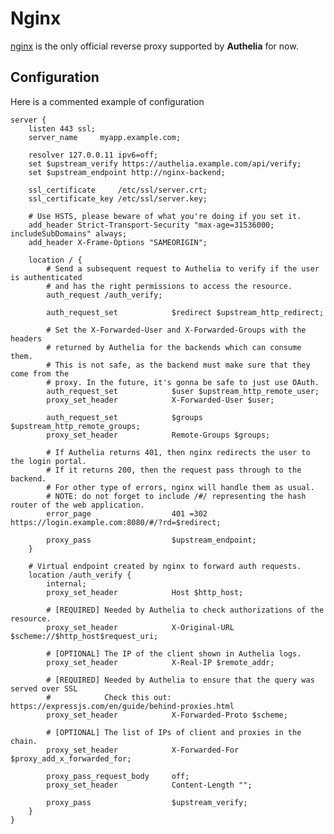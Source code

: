 # Nginx

[nginx] is the only official reverse proxy supported by **Authelia** for now.

## Configuration

Here is a commented example of configuration

    server {
        listen 443 ssl;
        server_name     myapp.example.com;

        resolver 127.0.0.11 ipv6=off;
        set $upstream_verify https://authelia.example.com/api/verify;
        set $upstream_endpoint http://nginx-backend;

        ssl_certificate     /etc/ssl/server.crt;
        ssl_certificate_key /etc/ssl/server.key;

        # Use HSTS, please beware of what you're doing if you set it.
        add_header Strict-Transport-Security "max-age=31536000; includeSubDomains" always;
        add_header X-Frame-Options "SAMEORIGIN";

        location / {
            # Send a subsequent request to Authelia to verify if the user is authenticated
            # and has the right permissions to access the resource.
            auth_request /auth_verify;

            auth_request_set            $redirect $upstream_http_redirect;

            # Set the X-Forwarded-User and X-Forwarded-Groups with the headers
            # returned by Authelia for the backends which can consume them.
            # This is not safe, as the backend must make sure that they come from the
            # proxy. In the future, it's gonna be safe to just use OAuth.
            auth_request_set            $user $upstream_http_remote_user;
            proxy_set_header            X-Forwarded-User $user;

            auth_request_set            $groups $upstream_http_remote_groups;
            proxy_set_header            Remote-Groups $groups;

            # If Authelia returns 401, then nginx redirects the user to the login portal.
            # If it returns 200, then the request pass through to the backend.
            # For other type of errors, nginx will handle them as usual.
            # NOTE: do not forget to include /#/ representing the hash router of the web application.
            error_page                  401 =302 https://login.example.com:8080/#/?rd=$redirect;

            proxy_pass                  $upstream_endpoint;
        }

        # Virtual endpoint created by nginx to forward auth requests.
        location /auth_verify {
            internal;
            proxy_set_header            Host $http_host;

            # [REQUIRED] Needed by Authelia to check authorizations of the resource.
            proxy_set_header            X-Original-URL $scheme://$http_host$request_uri;

            # [OPTIONAL] The IP of the client shown in Authelia logs.
            proxy_set_header            X-Real-IP $remote_addr;

            # [REQUIRED] Needed by Authelia to ensure that the query was served over SSL
            #            Check this out: https://expressjs.com/en/guide/behind-proxies.html
            proxy_set_header            X-Forwarded-Proto $scheme;

            # [OPTIONAL] The list of IPs of client and proxies in the chain.
            proxy_set_header            X-Forwarded-For $proxy_add_x_forwarded_for;

            proxy_pass_request_body     off;
            proxy_set_header            Content-Length "";

            proxy_pass                  $upstream_verify;
        }
    }


[nginx]: https://www.nginx.com/